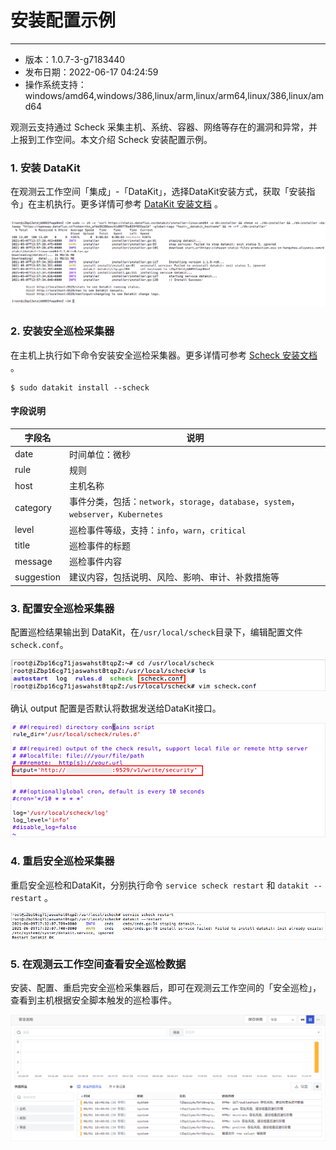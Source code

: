 # 安装配置示例
---
- 版本：1.0.7-3-g7183440
- 发布日期：2022-06-17 04:24:59
- 操作系统支持：windows/amd64,windows/386,linux/arm,linux/arm64,linux/386,linux/amd64


观测云支持通过 Scheck 采集主机、系统、容器、网络等存在的漏洞和异常，并上报到工作空间。本文介绍 Scheck 安装配置示例。

### 1. 安装 DataKit

在观测云工作空间「集成」-「DataKit」，选择DataKit安装方式，获取「安装指令」在主机执行。更多详情可参考 [DataKit 安装文档](../datakit/datakit-install.md) 。

![](img/2.datakit.png)

### 2. 安装安全巡检采集器

在主机上执行如下命令安装安全巡检采集器。更多详情可参考 [Scheck 安装文档](scheck-install.md) 。

```shell
$ sudo datakit install --scheck
```

####  字段说明
| 字段名 | 说明 |
| --- | --- |
| date | 时间单位：微秒 |
| rule | 规则 |
| host | 主机名称 |
| category | 事件分类，包括：`network`，`storage`，`database`，`system`，`webserver`，`Kubernetes` |
| level | 巡检事件等级，支持：`info`，`warn`，`critical` |
| title | 巡检事件的标题 |
| message | 巡检事件内容 |
| suggestion | 建议内容，包括说明、风险、影响、审计、补救措施等 |

### 3. 配置安全巡检采集器
配置巡检结果输出到 DataKit，在`/usr/local/scheck`目录下，编辑配置文件`scheck.conf`。

![](img/2.check_2.png)

确认 output 配置是否默认将数据发送给DataKit接口。

![](img/2.check_3.png)

### 4. 重启安全巡检采集器
重启安全巡检和DataKit，分别执行命令 `service scheck restart` 和 `datakit --restart` 。

![](img/2.check_4.png)

### 5. 在观测云工作空间查看安全巡检数据
安装、配置、重启完安全巡检采集器后，即可在观测云工作空间的「安全巡检」，查看到主机根据安全脚本触发的巡检事件。

![](img/2.check_5.png)
